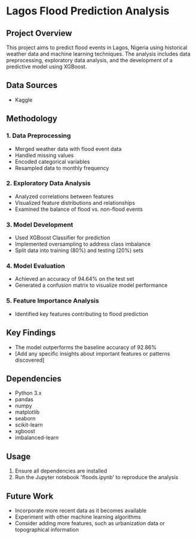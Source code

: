 # Lagos Flood Prediction Analysis

## Project Overview
This project aims to predict flood events in Lagos, Nigeria using historical weather data and machine learning techniques. The analysis includes data preprocessing, exploratory data analysis, and the development of a predictive model using XGBoost.

## Data Sources
- Kaggle

## Methodology

### 1. Data Preprocessing
- Merged weather data with flood event data
- Handled missing values
- Encoded categorical variables
- Resampled data to monthly frequency

### 2. Exploratory Data Analysis
- Analyzed correlations between features
- Visualized feature distributions and relationships
- Examined the balance of flood vs. non-flood events

### 3. Model Development
- Used XGBoost Classifier for prediction
- Implemented oversampling to address class imbalance
- Split data into training (80%) and testing (20%) sets

### 4. Model Evaluation
- Achieved an accuracy of 94.64% on the test set
- Generated a confusion matrix to visualize model performance

### 5. Feature Importance Analysis
- Identified key features contributing to flood prediction

## Key Findings
- The model outperforms the baseline accuracy of 92.86%
- [Add any specific insights about important features or patterns discovered]

## Dependencies
- Python 3.x
- pandas
- numpy
- matplotlib
- seaborn
- scikit-learn
- xgboost
- imbalanced-learn

## Usage
1. Ensure all dependencies are installed
2. Run the Jupyter notebook 'floods.ipynb' to reproduce the analysis

## Future Work
- Incorporate more recent data as it becomes available
- Experiment with other machine learning algorithms
- Consider adding more features, such as urbanization data or topographical information
